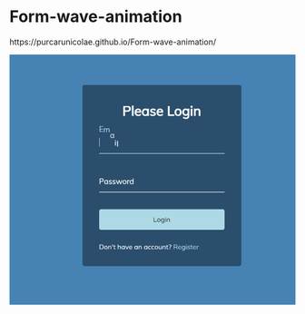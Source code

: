 # Form-wave-animation

<p>https://purcarunicolae.github.io/Form-wave-animation/</p>
<img src="Images/img1.PNG" width=600px>
<bl>
